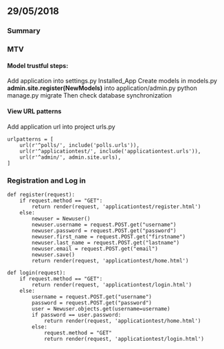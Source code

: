 ﻿## 29/05/2018
### Summary
### MTV
#### Model trustful steps:
Add application into settings.py Installed_App
Create models in models.py
**admin.site.register(NewModels)** into application/admin.py
python manage.py migrate
Then check database synchronization
#### View URL patterns
Add application url into project urls.py
```
urlpatterns = [
	url(r'^polls/', include('polls.urls')),  
    url(r'^applicationtest/', include('applicationtest.urls')),
    url(r'^admin/', admin.site.urls),  
]
```
### Registration and Log in
```
def register(request):  
    if request.method == "GET":  
        return render(request, 'applicationtest/register.html')  
    else:  
        newuser = Newuser()  
        newuser.username = request.POST.get("username")  
        newuser.password = request.POST.get("password")  
        newuser.first_name = request.POST.get("firstname")  
        newuser.last_name = request.POST.get("lastname")  
        newuser.email = request.POST.get("email")  
        newuser.save()  
        return render(request, 'applicationtest/home.html')  
  
def login(request):  
    if request.method == "GET":  
        return render(request, 'applicationtest/login.html')  
    else:  
        username = request.POST.get("username")  
        password = request.POST.get("password")  
        user = Newuser.objects.get(username=username)  
        if password == user.password:  
            return render(request, 'applicationtest/home.html')  
        else:  
            request.method = "GET"  
			return render(request, 'applicationtest/login.html')
```
